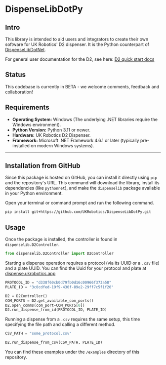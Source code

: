 # DispenseLibDotPy

## Intro

This library is intended to aid users and integrators to create their own software for UK Robotics' D2 dispenser. It is the Python counterpart of [DispenseLibDotNet](https://github.com/ukrobotics/DispenseLibDotNet).

For general user documentation for the D2, see here: [D2 quick start docs](https://ukrobotics.tech/docs/d2dispenser/quick-start/)

## Status

This codebase is currently in BETA - we welcome comments, feedback and collaboration!

## Requirements

* **Operating System:** Windows (The underlying .NET libraries require the Windows environment).
* **Python Version:** Python 3.11 or newer.
* **Hardware:** UK Robotics D2 Dispenser.
* **Framework:** Microsoft .NET Framework 4.6.1 or later (typically pre-installed on modern Windows systems).

---

## Installation from GitHub

Since this package is hosted on GitHub, you can install it directly using `pip` and the repository's URL. This command will download the library, install its dependencies (like `pythonnet`), and make the `dispenselib` package available in your Python environment.

Open your terminal or command prompt and run the following command.

```bash
pip install git+https://github.com/UKRobotics/DispenseLibDotPy.git
```

## Usage

Once the package is installed, the controller is found in `dispenselib.D2Controller`.

```python
from dispenselib.D2Controller import D2Controller
```

Starting a dispense operation requires a protocol (via its UUID or a `.csv` file) and a plate UUID. You can find the Uuid for your protocol and plate at [dispense.ukrobotics.app](https://dispense.ukrobotics.app)

```python
PROTOCOL_ID = "d338f60cb0d79fb0d16c00966f373a58"
PLATE_ID = "3c0cdfed-19f9-430f-89e2-29ff7c5f1f20"

D2 = D2Controller()
COM_PORTS = D2.get_available_com_ports()
D2.open_comms(com_port=COM_PORTS[0])
D2.run_dispense_from_id(PROTOCOL_ID, PLATE_ID)
```

Running a dispense from a `.csv` requires the same setup, this time specifying the file path and calling a different method.

```python
CSV_PATH = "some_protocol.csv"

D2.run_dispense_from_csv(CSV_PATH, PLATE_ID)
```

You can find these examples under the `/examples` directory of this repository.